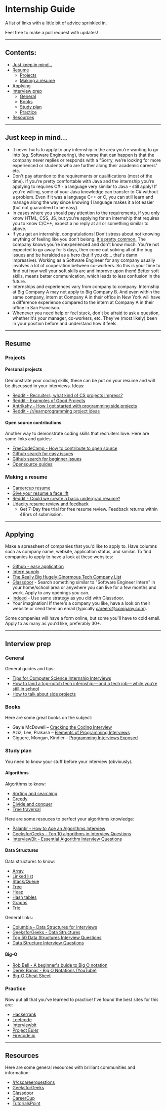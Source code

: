 # Internship Guide
A list of links with a little bit of advice sprinkled in.

Feel free to make a pull request with updates!
***
## Contents:
* [Just keep in mind...](#just-keep-in-mind)
* [Resume](#resume)
    * [Projects](#projects)
    * [Making a resume](#making-a-resume)
* [Applying](#applying)
* [Interview prep](#interview-prep)
    * [General](#general)
    * [Books](#books)
    * [Study plan](#study-plan)
    * [Practice](#practice)
* [Resources](#resources)
***
## __Just keep in mind__...
* It never hurts to apply to any internship in the area you're wanting to go into (eg. Software Engineering), the worse that can happen is that the company never replies or responds with a "Sorry, we're looking for more experienced or students who are further along their academic careers" etc.
* Don't pay attention to the requirements or qualifications (most of the time). If you're pretty comfortable with Java and the internship you're applying to requires C# - a language very similar to Java - still apply! If you're willing, some of your Java knowledge can transfer to C# without a problem. Even if it was a language C++ or C, you can still learn and manage along the way since knowing 1 language makes it a lot easier (but not guaranteed to be easy).
* In cases where you should pay attention to the requirements, if you only know HTML, CSS, JS, but you're applying for an internship that requires you to know C/C++, expect a no reply at all or something similar to above.
* If you get an internship, congratulations! Don't stress about not knowing anything of feeling like you don't belong. [It's pretty common.](https://blog.valbonne-consulting.com/2014/08/16/the-imposter-syndrome-in-software-development/) The company knows you're inexperienced and don't know much. You're not expected to go away for 5 days, then come out solving all of the bug issues and be heralded as a hero (but if you do... that's damn impressive). Working as a Software Engineer for any company usually involves a lot of cooperation between co-workers. So this is your time to find out how well your soft skills are and improve upon them! Better soft skills, means better communication, which leads to less confusion in the future.
* Internships and experiences vary from company to company. Internship at Big Company A may not apply to Big Company B. And even within the same company, intern at Company A in their office in New York will have a difference experience compared to the intern at Company A in their office in San Francisco.
* Whenever you need help or feel stuck, don't be afraid to ask a question, whether it's your manager, co-workers, etc. They've (most likely) been in your position before and understand how it feels. 

***
## Resume
### __Projects__
#### Personal projects
Demonstrate your coding skills, these can be put on your resume and will be discussed in your interviews.
Ideas:
* [Reddit - Recruiters, what kind of CS projects impress?](https://www.reddit.com/r/cscareerquestions/comments/586lbg/recruiters_what_kind_of_cs_projects_impress/)
* [Reddit - Examples of Good Projects](https://www.reddit.com/r/cscareerquestions/comments/5vycbw/examples_of_good_projects/)
* [Antrikshy - How I got started with programming side projects](http://antrikshy.com/blog/how-i-got-started-with-programming-side-projects)
* [Reddit - /r/learnprogramming project ideas](https://www.reddit.com/r/learnprogramming/wiki/faq#wiki_where_can_i_find_practice_exercises_and_project_ideas.3F)
#### Open source contributions
Another way to demonstrate coding skills that recruiters love. Here are some links and guides:
* [FreeCodeCamp - How to contribute to open source](https://github.com/freeCodeCamp/how-to-contribute-to-open-source)
* [Github search for easy issues](https://github.com/search?utf8=%E2%9C%93&q=is%3Aissue+is%3Aopen+label%3Aeasy)
* [Github search for beginner issues](https://github.com/search?utf8=%E2%9C%93&q=is%3Aissue+is%3Aopen+label%3Abeginner)
* [Opensource guides](https://opensource.guide/how-to-contribute/)

### __Making a resume__
* [Careercup resume](https://www.careercup.com/resume)
* [Give your resume a face lift](http://www.lifeclever.com/give-your-resume-a-face-lift/)
* [Reddit - Could we create a basic undergrad resume?](https://www.reddit.com/r/cscareerquestions/comments/25u0eo/could_we_create_a_basic_undergrad_resume/)
* [Udacity resume review and feedback](https://career-resource-center.udacity.com/resume)
   * Get 7-Day free trial for free resume review. Feedback returns within 48hrs of submission.

***
## Applying
Make a spreasheet of companies that you'd like to apply to. Have columns such as company name, website, application status, and similar. To find companies to apply to have a look at these  websites:
* [Github - easy application](https://github.com/j-delaney/easy-application)
* [Intern.supply](http://www.intern.supply/)
* [The Really Big Hugely Ginormous Tech Company List](https://docs.google.com/spreadsheets/d/1QOYYS_1fN7eO8rTBHYLv1tQ1dMPeqgIKbIE6CP-yFzg/edit#gid=1368926779)
* [Glassdoor](https://www.glassdoor.com/index.htm#) - Search something similar to "Software Engineer Intern" in your home/school area or anywhere you can live for a few months and work. Apply to any openings you can.
* [Indeed](https://www.indeed.com/) - Use same strategy as you did with Glassdoor.
* Your imagination! If there's a company you like, have a look on their website or send them an email (typically careers@company.com).

Some companies will have a form online, but some you'll have to cold email. Apply to as many as you'd like, preferably 30+.
***
## Interview prep
### General
General guides and tips:
* [Tips for Computer Science Internship Interviews](http://louisrli.github.io/blog/2014/01/18/tips-for-computer-science-internship-interviews/)
* [How to land a top-notch tech internship — and a tech job — while you’re still in school](https://medium.freecodecamp.org/how-to-land-a-top-notch-tech-job-as-a-student-5c97fec82f3d)
* [How to talk about side projects](https://medium.freecodecamp.com/how-to-talk-about-your-side-projects-18b96f192817#.egwz2u3jl)

### __Books__
Here are some great books on the subject:
* Gayle McDowell – [Cracking the Coding Interview](https://www.amazon.com/Cracking-Coding-Interview-Programming-Questions/dp/0984782850)
* Aziz, Lee, Prakash – [Elements of Programming Interviews](https://www.amazon.com/dp/1479274836/)
* Giguere, Mongan, Kindler – [Programming Interviews Exposed](https://www.amazon.com/Programming-Interviews-Exposed-Secrets-Landing/dp/1118261364)

### __Study plan__
You need to know your stuff before your interview (obviously).
#### Algorithms
Algorithms to know:
* [Sorting and searching](http://epaperpress.com/sortsearch/download/sortsearch.pdf)
* [Greedy](https://en.wikipedia.org/wiki/Greedy_algorithm)
* [Divide and conquer](https://en.wikipedia.org/wiki/Divide_and_conquer_algorithm)
* [Tree traversal](http://www.geeksforgeeks.org/tree-traversals-inorder-preorder-and-postorder/)

Here are some resouces to perfect your algorithms knowledge:
* [Palantir - How to Ace an Algorithms Interview](https://www.palantir.com/2011/09/how-to-ace-an-algorithms-interview/)
* [GeeksforGeeks - Top 10 algorithms in Interview Questions](http://www.geeksforgeeks.org/top-10-algorithms-in-interview-questions/)
* [InterviewBit - Essential Algorithm Interview Questions ](https://www.interviewbit.com/algorithm-interview-questions/)

#### Data Structures
Data structures to know:
* [Array](https://www.tutorialspoint.com/data_structures_algorithms/array_data_structure.htm)
* [Linked list](http://www.geeksforgeeks.org/linked-list-set-1-introduction/)
* [Stack/Queue](https://www.cs.cmu.edu/~adamchik/15-121/lectures/Stacks%20and%20Queues/Stacks%20and%20Queues.html)
* [Tree](http://www.cs.cmu.edu/~clo/www/CMU/DataStructures/Lessons/lesson4_1.htm)
* [Heap](http://www.geeksforgeeks.org/binary-heap/)
* [Hash tables](https://www.hackerearth.com/practice/data-structures/hash-tables/basics-of-hash-tables/tutorial/)
* [Graphs](https://en.wikibooks.org/wiki/Data_Structures/Graphs)
* [Trie](https://www.toptal.com/java/the-trie-a-neglected-data-structure)

General links:
* [Columbia - Data Structures for Interviews](http://www.columbia.edu/~jxz2101/)
* [GeeksforGeeks - Data Structures](http://www.geeksforgeeks.org/data-structures/)
* [Top 50 Data Structures Interview Questions](https://career.guru99.com/top-50-data-structure-interview-questions/)
* [Data Structure Interview Questions](https://www.interviewbit.com/data-structure-interview-questions/)

#### Big-O
* [Rob Bell - A beginner's buide to Big O notation](https://rob-bell.net/2009/06/a-beginners-guide-to-big-o-notation/)
* [Derek Banas - Big O Notations (YouTube)](https://www.youtube.com/watch?v=V6mKVRU1evU)
* [Big-O Cheat Sheet](http://bigocheatsheet.com/)

### __Practice__
Now put all that you've learned to practice! I've found the best sites for this are:
* [Hackerrank](https://www.hackerrank.com/ "Hackerrank")
* [Leetcode](https://leetcode.com/ "Leetcode")
* [Interviewbit](https://www.interviewbit.com/ "Interviewbit")
* [Project Euler](https://projecteuler.net/ "Project Euler")
* [Firecode.io](https://www.firecode.io "Firecode")

***

## Resources
Here are some general resources with brilliant communities and information:
* [/r/cscareerquestions](https://www.reddit.com/r/cscareerquestions/)
* [GeeksforGeeks](http://www.geeksforgeeks.org/)
* [Glassdoor](https://www.glassdoor.co.uk/)
* [CareerCup](https://careercup.com/page)
* [TutorialsPoint](https://www.tutorialspoint.com/data_structures_algorithms/)



